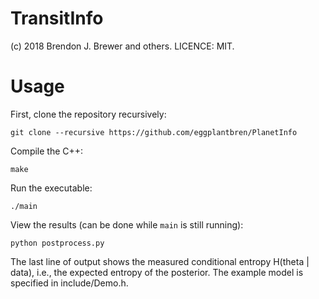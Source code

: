 TransitInfo
===========

(c) 2018 Brendon J. Brewer and others. LICENCE: MIT.

Usage
=====

First, clone the repository recursively:

`git clone --recursive https://github.com/eggplantbren/PlanetInfo`

Compile the C++:

`make`

Run the executable:

`./main`

View the results (can be done while `main` is still running):

`python postprocess.py`

The last line of output shows the measured conditional entropy
H(theta | data), i.e., the expected entropy of the posterior.
The example model is specified in include/Demo.h.